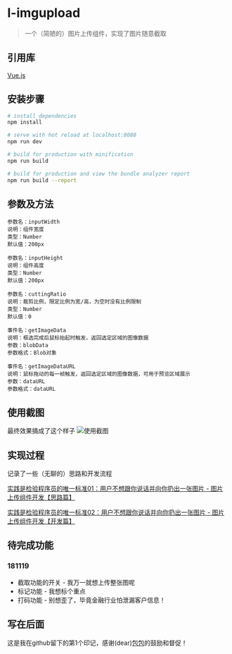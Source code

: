 # l-imgupload

> 一个（简陋的）图片上传组件，实现了图片随意截取

## 引用库
[Vue.js][1]

## 安装步骤

``` bash
# install dependencies
npm install

# serve with hot reload at localhost:8080
npm run dev

# build for production with minification
npm run build

# build for production and view the bundle analyzer report
npm run build --report
```
## 参数及方法
```
参数名：inputWidth
说明：组件宽度
类型：Number
默认值：200px

参数名：inputHeight
说明：组件高度
类型：Number
默认值：200px

参数名：cuttingRatio
说明：裁剪比例，限定比例为宽/高，为空时没有比例限制
类型：Number
默认值：0

事件名：getImageData
说明：框选完成后鼠标抬起时触发，返回选定区域的图像数据
参数：blobData
参数格式：Blob对象

事件名：getImageDataURL
说明：鼠标拖动的每一帧触发，返回选定区域的图像数据，可用于预览区域展示
参数：dataURL
参数格式：dataURL
```
## 使用截图
最终效果搞成了这个样子
![使用截图][2]

## 实现过程
记录了一些（无聊的）思路和开发流程

[实践是检验程序员的唯一标准01：用户不想跟你说话并向你扔出一张图片 - 图片上传组件开发【思路篇】][3]

[实践是检验程序员的唯一标准02：用户不想跟你说话并向你扔出一张图片 - 图片上传组件开发【开发篇】][4]


## 待完成功能
### 181119
* 截取功能的开关 - 我万一就想上传整张图呢
* 标记功能 - 我想标个重点
* 打码功能 - 别想歪了，毕竟金融行业怕泄漏客户信息！

## 写在后面
这是我在github留下的第1个印记，感谢(dear)[包包][5]的鼓励和督促！

[1]:https://github.com/vuejs/vue
[2]:https://image-static.segmentfault.com/263/439/2634393145-5bc9d90ad64b9_articlex
[3]:https://segmentfault.com/a/1190000013038300?_ea=4843335
[4]:https://segmentfault.com/a/1190000016743925?_ea=4855622
[5]:https://github.com/iris-official
